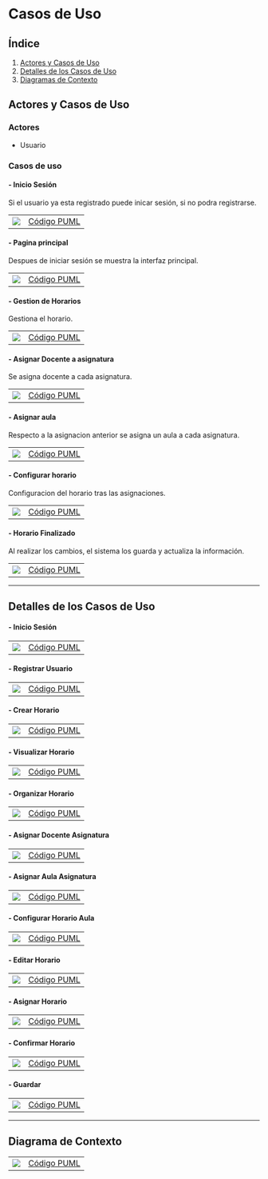 # Casos de Uso

## Índice

1. [Actores y Casos de Uso](#actores-y-casos-de-uso)
2. [Detalles de los Casos de Uso](#detalles-de-los-casos-de-uso)
3. [Diagramas de Contexto](#diagrama-de-contexto)

## Actores y Casos de Uso

### Actores

- Usuario

### Casos de uso

#### - Inicio Sesión

Si el usuario ya esta registrado puede inicar sesión, si no podra registrarse.

|                                               |                                                 |
| --------------------------------------------- | ----------------------------------------------- |
| ![](https://github.com/hugofresno20/23-24-IdSw1-SDR/blob/main/imagenes/Casos%20de%20Uso/CasoInicio.svg) | [Código PUML](https://github.com/hugofresno20/23-24-IdSw1-SDR/blob/main/Casos%20de%20Uso/CasoInicio.puml) |

#### - Pagina principal

Despues de iniciar sesión se muestra la interfaz principal.

|                                                        |                                                          |
| ------------------------------------------------------ | -------------------------------------------------------- |
| ![](https://github.com/hugofresno20/23-24-IdSw1-SDR/blob/main/imagenes/Casos%20de%20Uso/CasoPaginaPrincipal.svg) | [Código PUML](https://github.com/hugofresno20/23-24-IdSw1-SDR/blob/main/Casos%20de%20Uso/CasoPaginaPrincipal.puml) |

#### - Gestion de Horarios

Gestiona el horario.

|                                                       |                                                         |
| ----------------------------------------------------- | ------------------------------------------------------- |
| ![](https://github.com/hugofresno20/23-24-IdSw1-SDR/blob/main/imagenes/Casos%20de%20Uso/CasoGestionHorario.svg) | [Código PUML](https://github.com/hugofresno20/23-24-IdSw1-SDR/blob/main/Casos%20de%20Uso/DetalleGestionarHorario.puml) |

#### - Asignar Docente a asignatura

Se asigna docente a cada asignatura.

|                                                                  |                                                                    |
| ---------------------------------------------------------------- | ------------------------------------------------------------------ |
| ![](https://github.com/hugofresno20/23-24-IdSw1-SDR/blob/main/imagenes/Casos%20de%20Uso/CasoAsignarDocenteAsignatura.svg) | [Código PUML](https://github.com/hugofresno20/23-24-IdSw1-SDR/blob/main/Casos%20de%20Uso/CasoAsignarDocenteAsignatura.puml) |

#### - Asignar aula

Respecto a la asignacion anterior se asigna un aula a cada asignatura.

|                                                  |                                                    |
| ------------------------------------------------ | -------------------------------------------------- |
| ![](https://github.com/hugofresno20/23-24-IdSw1-SDR/blob/main/imagenes/Casos%20de%20Uso/CasoAsignarAula.svg) | [Código PUML](https://github.com/hugofresno20/23-24-IdSw1-SDR/blob/main/Casos%20de%20Uso/CasoAsignarAula.puml) |

#### - Configurar horario

Configuracion del horario tras las asignaciones.

|                                                |                                                  |
| ---------------------------------------------- | ------------------------------------------------ |
| ![](https://github.com/hugofresno20/23-24-IdSw1-SDR/blob/main/imagenes/Casos%20de%20Uso/CasoConfiguracionHorario.svg) | [Código PUML](https://github.com/hugofresno20/23-24-IdSw1-SDR/blob/main/Casos%20de%20Uso/CasoConfiguracionHorario.puml) |

#### - Horario Finalizado

Al realizar los cambios, el sistema los guarda y actualiza la información.

|                                            |                                              |
| ------------------------------------------ | -------------------------------------------- |
| ![](https://github.com/hugofresno20/23-24-IdSw1-SDR/blob/main/imagenes/Casos%20de%20Uso/CasoHorarioFinalizado.svg) | [Código PUML](https://github.com/hugofresno20/23-24-IdSw1-SDR/blob/main/Casos%20de%20Uso/CasoHorarioFinalizado.puml) |


---

## Detalles de los Casos de Uso

#### - Inicio Sesión

|                                                                        |                                                                          |
| ---------------------------------------------------------------------- | ------------------------------------------------------------------------ |
| ![](https://github.com/hugofresno20/23-24-IdSw1-SDR/blob/main/imagenes/Casos%20de%20Uso/DetalleInicioSesion.svg) | [Código PUML](https://github.com/hugofresno20/23-24-IdSw1-SDR/blob/main/Casos%20de%20Uso/DetalleInicioSesion.puml) |

#### - Registrar Usuario

|                                                                        |                                                                          |
| ---------------------------------------------------------------------- | ------------------------------------------------------------------------ |
| ![](https://github.com/hugofresno20/23-24-IdSw1-SDR/blob/main/imagenes/Casos%20de%20Uso/DestalleRegistroUsuario.svg) | [Código PUML](https://github.com/hugofresno20/23-24-IdSw1-SDR/blob/main/Casos%20de%20Uso/DetalleRegiatroUsuario.puml) |

#### - Crear Horario

|                                                                        |                                                                          |
| ---------------------------------------------------------------------- | ------------------------------------------------------------------------ |
| ![](https://github.com/hugofresno20/23-24-IdSw1-SDR/blob/main/imagenes/Casos%20de%20Uso/DetalleCrearNuevoHorario.svg) | [Código PUML](https://github.com/hugofresno20/23-24-IdSw1-SDR/blob/main/Casos%20de%20Uso/DetallaCrearNuevoHorario.puml) |

#### - Visualizar Horario

|                                                                        |                                                                          |
| ---------------------------------------------------------------------- | ------------------------------------------------------------------------ |
| ![](https://github.com/hugofresno20/23-24-IdSw1-SDR/blob/main/imagenes/Casos%20de%20Uso/DetalleVisualizarHorario.svg) | [Código PUML](https://github.com/hugofresno20/23-24-IdSw1-SDR/blob/main/Casos%20de%20Uso/DetalleVisualizarHorarios.puml) |

#### - Organizar Horario

|                                                                        |                                                                          |
| ---------------------------------------------------------------------- | ------------------------------------------------------------------------ |
| ![](https://github.com/hugofresno20/23-24-IdSw1-SDR/blob/main/imagenes/Casos%20de%20Uso/DetalleOrganizarHorarios.svg) | [Código PUML](https://github.com/hugofresno20/23-24-IdSw1-SDR/blob/main/Casos%20de%20Uso/DetalleOrganizarHorarios.puml) |

#### - Asignar Docente Asignatura

|                                                                        |                                                                          |
| ---------------------------------------------------------------------- | ------------------------------------------------------------------------ |
| ![](https://github.com/hugofresno20/23-24-IdSw1-SDR/blob/main/imagenes/Casos%20de%20Uso/DetalleGestionarHorario.svg) | [Código PUML](https://github.com/hugofresno20/23-24-IdSw1-SDR/blob/main/Casos%20de%20Uso/DetalleGestionarHorario.puml) |

#### - Asignar Aula Asignatura

|                                                                        |                                                                        |
| ---------------------------------------------------------------------- | ------------------------------------------------------------------------ |
| ![](https://github.com/hugofresno20/23-24-IdSw1-SDR/blob/main/imagenes/Casos%20de%20Uso/DetalleAsignarDocenteAsignatura.svg) | [Código PUML](https://github.com/hugofresno20/23-24-IdSw1-SDR/blob/main/Casos%20de%20Uso/DetalleAsignarDocenteAsignatura.puml  ) |

#### - Configurar Horario Aula

|                                                                        |                                                                          |
| ---------------------------------------------------------------------- | ------------------------------------------------------------------------ |
| ![](https://github.com/hugofresno20/23-24-IdSw1-SDR/blob/main/imagenes/Casos%20de%20Uso/DetalleAsignarAula.svg) | [Código PUML](https://github.com/hugofresno20/23-24-IdSw1-SDR/blob/main/Casos%20de%20Uso/DetalleAsignarAula.puml) |

#### - Editar Horario

|                                                                        |                                                                          |
| ---------------------------------------------------------------------- | ------------------------------------------------------------------------ |
| ![](https://github.com/hugofresno20/23-24-IdSw1-SDR/blob/main/imagenes/Casos%20de%20Uso/DetalleEditarHorario.svg) | [Código PUML](https://github.com/hugofresno20/23-24-IdSw1-SDR/blob/main/Casos%20de%20Uso/DetalleEditarHorario.puml) |

#### - Asignar Horario

|                                                                        |                                                                          |
| ---------------------------------------------------------------------- | ------------------------------------------------------------------------ |
| ![](https://github.com/hugofresno20/23-24-IdSw1-SDR/blob/main/imagenes/Casos%20de%20Uso/DetalleAsignarHorario.svg) | [Código PUML](https://github.com/hugofresno20/23-24-IdSw1-SDR/blob/main/Casos%20de%20Uso/DetalleAsignarHorario.puml) |

#### - Confirmar Horario

|                                                                        |                                                                          |
| ---------------------------------------------------------------------- | ------------------------------------------------------------------------ |
| ![](https://github.com/hugofresno20/23-24-IdSw1-SDR/blob/main/imagenes/Casos%20de%20Uso/DetalleConfirmarHorario.svg) | [Código PUML](https://github.com/hugofresno20/23-24-IdSw1-SDR/blob/main/Casos%20de%20Uso/DetalleConfirmarHorario.puml) |

#### - Guardar 

|                                                                        |                                                                          |
| ---------------------------------------------------------------------- | ------------------------------------------------------------------------ |
| ![](https://github.com/hugofresno20/23-24-IdSw1-SDR/blob/main/imagenes/Casos%20de%20Uso/DetalleGuardar.svg) | [Código PUML](https://github.com/hugofresno20/23-24-IdSw1-SDR/blob/main/Casos%20de%20Uso/DetalleGuardar.puml) |



---

## Diagrama de Contexto

|                                                    |                                                    |
| -------------------------------------------------- | -------------------------------------------------- |
| ![](https://github.com/hugofresno20/23-24-IdSw1-SDR/blob/main/imagenes/Casos%20de%20Uso/DiagramaContexto.svg) | [Código PUML](https://github.com/hugofresno20/23-24-IdSw1-SDR/blob/main/Casos%20de%20Uso/DiagramaContexto.puml) |